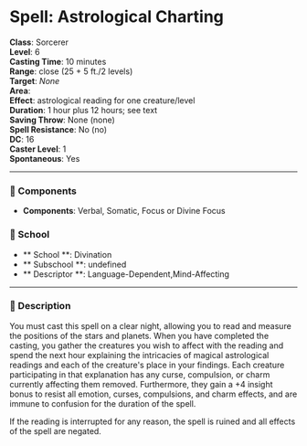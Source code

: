 
# Spell: Astrological Charting
**Class**: Sorcerer  
**Level**: 6  
**Casting Time**: 10 minutes  
**Range**: close (25 + 5 ft./2 levels)  
**Target**: _None_  
**Area**:   
**Effect**: astrological reading for one creature/level  
**Duration**: 1 hour plus 12 hours; see text  
**Saving Throw**: None (none)  
**Spell Resistance**: No (no)  
**DC**: 16  
**Caster Level**: 1  
**Spontaneous**: Yes

---

### 🔮 Components
- **Components**: Verbal, Somatic, Focus or Divine Focus

### 🏫 School
- ** School **: Divination
- ** Subschool **: undefined
- ** Descriptor **: Language-Dependent,Mind-Affecting
---

### 📜 Description
You must cast this spell on a clear night, allowing you to read and measure the positions of the stars and planets. When you have completed the casting, you gather the creatures you wish to affect with the reading and spend the next hour explaining the intricacies of magical astrological readings and each of the creature's place in your findings. Each creature participating in that explanation has any curse, compulsion, or charm currently affecting them removed. Furthermore, they gain a +4 insight bonus to resist all emotion, curses, compulsions, and charm effects, and are immune to confusion for the duration of the spell.

If the reading is interrupted for any reason, the spell is ruined and all effects of the spell are negated.
